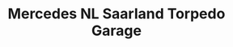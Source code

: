 ---
title: "Mercedes NL Saarland Torpedo Garage"
url: /saarlouis/mercedes-nl-saarland-torpedo-garage/
shop: Autohaus
---